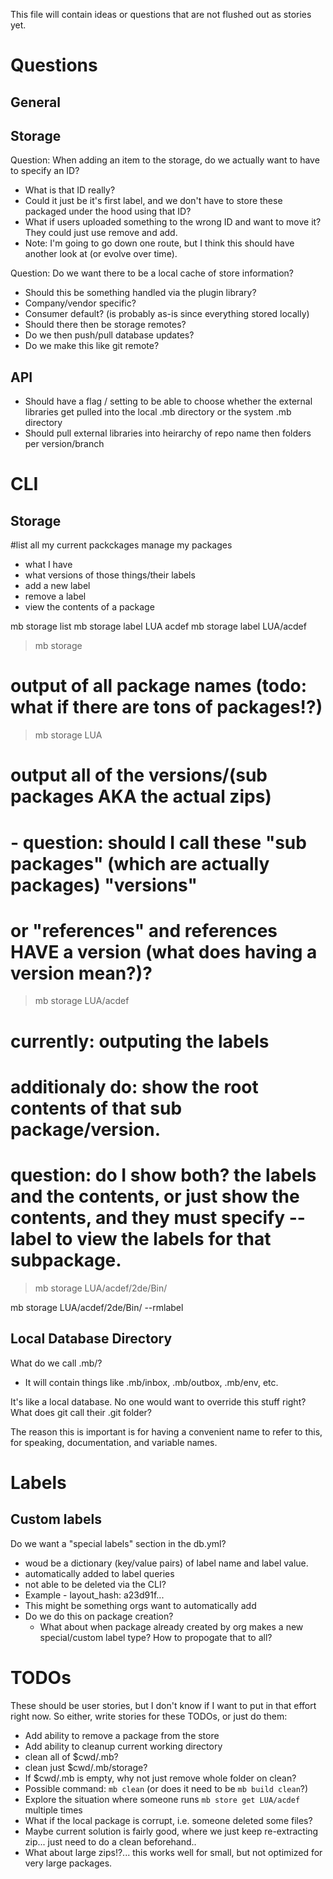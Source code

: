 This file will contain ideas or questions that are not flushed out as stories yet.

# Questions

## General

## Storage
Question: When adding an item to the storage, do we actually want to have to specify an ID?
 - What is that ID really?
 - Could it just be it's first label, and we don't have to store these
packaged under the hood using that ID?
 - What if users uploaded something to the wrong ID and
want to move it?  They could just use remove and add.
 - Note: I'm going to go down one route, but I think this should have another look at (or evolve over time).

Question: Do we want there to be a local cache of store information?
 - Should this be something handled via the plugin library?
  - Company/vendor specific?
  - Consumer default? (is probably as-is since everything stored locally)
 - Should there then be storage remotes?
  - Do we then push/pull database updates?
  - Do we make this like git remote?


## API

- Should have a flag / setting to be able to choose whether the external libraries get pulled into the local .mb directory or the system .mb directory
- Should pull external libraries into heirarchy of repo name then folders per version/branch


# CLI

## Storage

#list all my current packckages
manage my packages
- what I have
- what versions of those things/their labels
- add a new label
- remove a label
- view the contents of a package

mb storage list
mb storage label LUA acdef
mb storage label LUA/acdef

> mb storage 
# output of all package names (todo: what if there are tons of packages!?)

> mb storage LUA
# output all of the versions/(sub packages AKA the actual zips)
# - question: should I call these "sub packages" (which are actually packages) "versions"
#  or "references" and references HAVE a version (what does having a version mean?)?

> mb storage LUA/acdef
# currently: outputing the labels
# additionaly do: show the root contents of that sub package/version.
# question: do I show both? the labels and the contents, or just show the contents, and they must specify --label to view the labels for that subpackage.

> mb storage LUA/acdef/2de/Bin/

mb storage LUA/acdef/2de/Bin/ --rmlabel

## Local Database Directory

What do we call .mb/?
- It will contain things like .mb/inbox, .mb/outbox, .mb/env, etc.

It's like a local database.  No one would want to override this stuff right?
What does git call their .git folder?

The reason this is important is for having a convenient name to refer to this, for speaking, documentation, and variable names.

# Labels

## Custom labels
Do we want a "special labels" section in the db.yml?
- woud be a dictionary (key/value pairs) of label name and label value.
- automatically added to label queries
- not able to be deleted via the CLI?
- Example - layout_hash: a23d91f...
- This might be something orgs want to automatically add
- Do we do this on package creation?
  - What about when package already created by org makes a new special/custom label type?  How to propogate that to all?

# TODOs

These should be user stories, but I don't know if I want to put in that effort right now.
So either, write stories for these TODOs, or just do them:

- Add ability to remove a package from the store
- Add ability to cleanup current working directory
 - clean all of $cwd/.mb?
 - clean just $cwd/.mb/storage?
 - If $cwd/.mb is empty, why not just remove whole folder on clean?
 - Possible command: `mb clean` (or does it need to be `mb build clean`?)
- Explore the situation where someone runs `mb store get LUA/acdef` multiple times
 - What if the local package is corrupt, i.e. someone deleted some files?
  - Maybe current solution is fairly good, where we just keep re-extracting zip... just need to do a clean beforehand..
  - What about large zips!?... this works well for small, but not optimized for very large packages.
